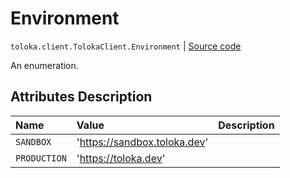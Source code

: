 # Environment
`toloka.client.TolokaClient.Environment` | [Source code](https://github.com/Toloka/toloka-kit/blob/v1.1.2/src/client/__init__.py#L239)

An enumeration.

## Attributes Description

| Name | Value | Description |
| :------| :-----------| :----------| 
`SANDBOX`|'https://sandbox.toloka.dev'|
`PRODUCTION`|'https://toloka.dev'|

